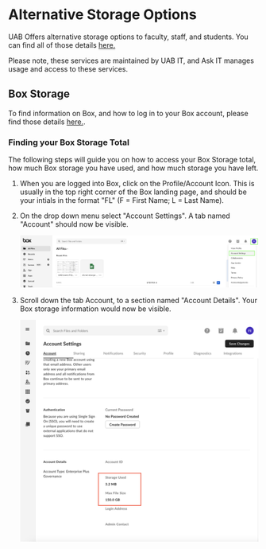 # Alternative Storage Options

UAB Offers alternative storage options to faculty, staff, and students. You can find all of those details [here.](https://www.uab.edu/it/home/tech-solutions/file-storage/storage-options)

Please note, these services are maintained by UAB IT, and Ask IT manages usage and access to these services.

## Box Storage

To find information on Box, and how to log in to your Box account, please find those details [here.](https://www.uab.edu/it/home/tech-solutions/file-storage/box).

### Finding your Box Storage Total

The following steps will guide you on how to access your Box Storage total, how much Box storage you have used, and how much storage you have left.

1. When you are logged into Box, click on the Profile/Account Icon. This is usually in the top right corner of the Box landing page, and should be your intials in the format "FL" (F = First Name; L = Last Name).

2. On the drop down menu select "Account Settings". A tab named "Account" should now be visible.

    ![!Box Profile/Account Icon](images/box_acc_icon.png)

3. Scroll down the tab Account, to a section named "Account Details". Your Box storage information would now be visible.

    ![!Box Storage Information](images/box_stor_size.png)